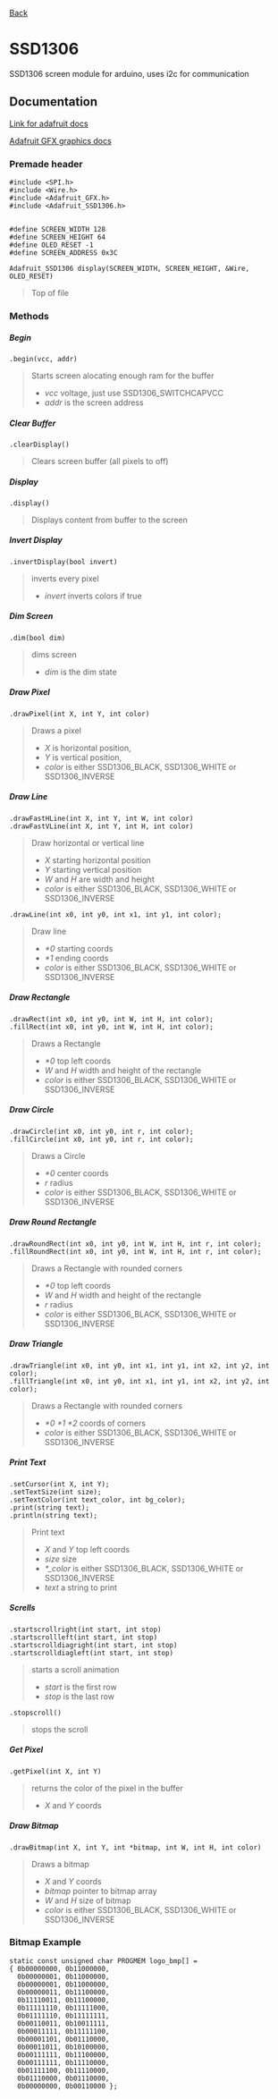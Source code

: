 [Back](/ComponentsList/ComponentsList.md)
# SSD1306

SSD1306 screen module for arduino, uses i2c for communication

## Documentation

[Link for adafruit docs](https://adafruit.github.io/Adafruit_SSD1306/html/class_adafruit___s_s_d1306.html)

[Adafruit GFX graphics docs](https://learn.adafruit.com/adafruit-gfx-graphics-library?view=all)

### Premade header

```arduino
#include <SPI.h>
#include <Wire.h>
#include <Adafruit_GFX.h>
#include <Adafruit_SSD1306.h>


#define SCREEN_WIDTH 128
#define SCREEN_HEIGHT 64
#define OLED_RESET -1
#define SCREEN_ADDRESS 0x3C

Adafruit_SSD1306 display(SCREEN_WIDTH, SCREEN_HEIGHT, &Wire, OLED_RESET)
```
> Top of file

### Methods

##### Begin
```arduino
.begin(vcc, addr)
```
> Starts screen alocating enough ram for the buffer
> - *vcc* voltage, just use SSD1306_SWITCHCAPVCC
> - *addr* is the screen address

##### Clear Buffer
```arduino
.clearDisplay()
``` 
> Clears screen buffer (all pixels to off)

##### Display
```arduino
.display()
```
> Displays content from buffer to the screen

##### Invert Display
```arduino
.invertDisplay(bool invert)
```
> inverts every pixel
> - *invert* inverts colors if true

##### Dim Screen
```arduino
.dim(bool dim)
```
> dims screen  
> - *dim* is the dim state

##### Draw Pixel
```arduino
.drawPixel(int X, int Y, int color)
```
> Draws a pixel
> - *X* is horizontal position,  
> - *Y* is vertical position,  
> - *color* is either SSD1306_BLACK, SSD1306_WHITE or SSD1306_INVERSE

##### Draw Line
```arduino
.drawFastHLine(int X, int Y, int W, int color)
.drawFastVLine(int X, int Y, int H, int color)
```  
> Draw horizontal or vertical line  
> - *X* starting horizontal position  
> - *Y* starting vertical position  
> - *W* and *H* are width and height  
> - *color* is either SSD1306_BLACK, SSD1306_WHITE or SSD1306_INVERSE

```arduino
.drawLine(int x0, int y0, int x1, int y1, int color);
```
> Draw  line  
> - *\*0* starting coords  
> - *\*1* ending coords   
> - *color* is either SSD1306_BLACK, SSD1306_WHITE or SSD1306_INVERSE


##### Draw Rectangle
```arduino
.drawRect(int x0, int y0, int W, int H, int color);  
.fillRect(int x0, int y0, int W, int H, int color);  
```
> Draws a Rectangle
> - *\*0* top left coords
> - *W* and *H* width and height of the rectangle
> - *color* is either SSD1306_BLACK, SSD1306_WHITE or SSD1306_INVERSE

##### Draw Circle
```arduino
.drawCircle(int x0, int y0, int r, int color);  
.fillCircle(int x0, int y0, int r, int color);
```
> Draws a Circle
> - *\*0* center coords
> - *r* radius
> - *color* is either SSD1306_BLACK, SSD1306_WHITE or SSD1306_INVERSE

##### Draw Round Rectangle
```arduino
.drawRoundRect(int x0, int y0, int W, int H, int r, int color);  
.fillRoundRect(int x0, int y0, int W, int H, int r, int color);
```
> Draws a Rectangle with rounded corners
> - *\*0* top left coords
> - *W* and *H* width and height of the rectangle
> - *r* radius
> - *color* is either SSD1306_BLACK, SSD1306_WHITE or SSD1306_INVERSE

##### Draw Triangle
```arduino
.drawTriangle(int x0, int y0, int x1, int y1, int x2, int y2, int color);
.fillTriangle(int x0, int y0, int x1, int y1, int x2, int y2, int color);
```
> Draws a Rectangle with rounded corners
> - *\*0* *\*1* *\*2* coords of corners
> - *color* is either SSD1306_BLACK, SSD1306_WHITE or SSD1306_INVERSE

##### Print Text
```arduino
.setCursor(int X, int Y);
.setTextSize(int size);
.setTextColor(int text_color, int bg_color);
.print(string text);
.println(string text);
```
> Print text
> - *X* and *Y* top left coords
> - *size* size
> - *\*_color* is either SSD1306_BLACK, SSD1306_WHITE or SSD1306_INVERSE
> - *text* a string to print

##### Scrells
```arduino
.startscrollright(int start, int stop)
.startscrollleft(int start, int stop)
.startscrolldiagright(int start, int stop)
.startscrolldiagleft(int start, int stop)
```
> starts a scroll animation  
> - *start* is the first row  
> - *stop* is the last row

```arduino
.stopscroll()
```  
> stops the scroll

##### Get Pixel
```arduino
.getPixel(int X, int Y)
```
> returns the color of the pixel in the buffer
> - *X* and *Y* coords  

##### Draw Bitmap
```arduino
.drawBitmap(int X, int Y, int *bitmap, int W, int H, int color)
```
> Draws a bitmap
> - *X* and *Y* coords
> - *bitmap* pointer to bitmap array
> - *W* and *H* size of bitmap
> - *color* is either SSD1306_BLACK, SSD1306_WHITE or SSD1306_INVERSE

### Bitmap Example  
``` arduino
static const unsigned char PROGMEM logo_bmp[] =
{ 0b00000000, 0b11000000,
  0b00000001, 0b11000000,
  0b00000001, 0b11000000,
  0b00000011, 0b11100000,
  0b11110011, 0b11100000,
  0b11111110, 0b11111000,
  0b01111110, 0b11111111,
  0b00110011, 0b10011111,
  0b00011111, 0b11111100,
  0b00001101, 0b01110000,
  0b00011011, 0b10100000,
  0b00111111, 0b11100000,
  0b00111111, 0b11110000,
  0b01111100, 0b11110000,
  0b01110000, 0b01110000,
  0b00000000, 0b00110000 };
```

